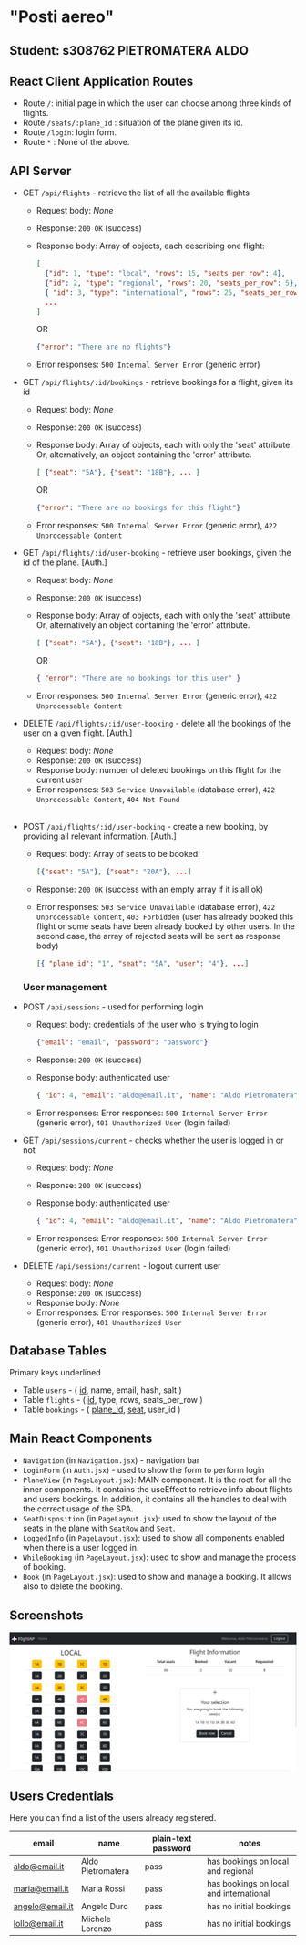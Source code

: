 # "Posti aereo"
## Student: s308762 PIETROMATERA ALDO 

## React Client Application Routes

- Route `/`: initial page in which the user can choose among three kinds of flights.
- Route `/seats/:plane_id` : situation of the plane given its id.
- Route `/login`: login form.
- Route `*` : None of the above.

## API Server
- GET `/api/flights` - retrieve the list of all the available flights
  - Request body: _None_
  - Response: `200 OK` (success)
  - Response body: Array of objects, each describing one flight:

    ``` json
    [ 
      {"id": 1, "type": "local", "rows": 15, "seats_per_row": 4},
      {"id": 2, "type": "regional", "rows": 20, "seats_per_row": 5},
      { "id": 3, "type": "international", "rows": 25, "seats_per_row": 6 },
      ...
    ]
    ```
    OR

    ``` json
    {"error": "There are no flights"}
    ```
  - Error responses:  `500 Internal Server Error` (generic error)


- GET `/api/flights/:id/bookings` - retrieve bookings for a flight, given its id
  - Request body: _None_
  - Response: `200 OK` (success)
  - Response body: Array of objects, each with only the 'seat' attribute. Or, alternatively, an object containing the 'error' attribute.

    ``` json
    [ {"seat": "5A"}, {"seat": "18B"}, ... ]
    ```
     OR

    ``` json
    {"error": "There are no bookings for this flight"}
    ```
  - Error responses:  `500 Internal Server Error` (generic error), `422 Unprocessable Content`

- GET `/api/flights/:id/user-booking` - retrieve user bookings, given the id of the plane. [Auth.]
  - Request body: _None_
  - Response: `200 OK` (success)
  - Response body: Array of objects, each with only the 'seat' attribute. Or, alternatively an object containing the 'error' attribute.

    ``` json
    [ {"seat": "5A"}, {"seat": "18B"}, ... ]
    ```
    OR

    ``` json
    { "error": "There are no bookings for this user" }
    ```
  - Error responses:  `500 Internal Server Error` (generic error), `422 Unprocessable Content`

- DELETE `/api/flights/:id/user-booking` - delete all the bookings of the user on a given flight. [Auth.]
  - Request body: _None_
  - Response: `200 OK` (success)
  - Response body: number of deleted bookings on this flight for the current user
  - Error responses:  `503 Service Unavailable` (database error), `422 Unprocessable Content`, `404 Not Found`

  <br>

- POST `/api/flights/:id/user-booking` - create a new booking, by providing all relevant information. [Auth.]
  - Request body: Array of seats to be booked:
    ``` JSON
    [{"seat": "5A"}, {"seat": "20A"}, ...]
    ```
  - Response: `200 OK` (success with an empty array if it is all ok)
  - Error responses:  `503 Service Unavailable` (database error), `422 Unprocessable Content`, `403 Forbidden` (user has already booked this flight or some seats have been already booked by other users. In the second case, the array of rejected seats will be sent as response body)

    ``` JSON
    [{ "plane_id": "1", "seat": "5A", "user": "4"}, ...]
    ```
   

  ### User management
- POST `/api/sessions` - used for performing login
  - Request body: credentials of the user who is trying to login

    ``` JSON
    {"email": "email", "password": "password"}
    ```
  - Response: `200 OK` (success)
  - Response body: authenticated user

    ``` JSON
    { "id": 4, "email": "aldo@email.it", "name": "Aldo Pietromatera"}
    ```
  - Error responses:  Error responses:  `500 Internal Server Error` (generic error), `401 Unauthorized User` (login failed)

- GET `/api/sessions/current` - checks whether the user is logged in or not
  - Request body: _None_
  - Response: `200 OK` (success)
  - Response body: authenticated user

    ``` JSON
    { "id": 4, "email": "aldo@email.it", "name": "Aldo Pietromatera"}
    ```
  - Error responses:  Error responses:  `500 Internal Server Error` (generic error), `401 Unauthorized User` (login failed)

- DELETE `/api/sessions/current` - logout current user
  - Request body: _None_
  - Response: `200 OK` (success)
  - Response body: _None_
  - Error responses:  Error responses:  `500 Internal Server Error` (generic error), `401 Unauthorized User`

## Database Tables
 Primary keys underlined

- Table `users` - ( <ins>id</ins>, name, email, hash, salt )
- Table `flights` - ( <ins>id</ins>, type, rows, seats_per_row )
- Table `bookings` - ( <ins>plane_id</ins>, <ins>seat</ins>, user_id )

## Main React Components
- `Navigation` (in `Navigation.jsx`) - navigation bar
- `LoginForm` (in `Auth.jsx`) - used to show the form to perform login
- `PlaneView` (in `PageLayout.jsx`): MAIN component. It is the root for all the inner components. It contains the useEffect to retrieve info about flights and users bookings.
    In addition, it contains all the handles to deal with the correct usage of the SPA.
- `SeatDisposition` (in `PageLayout.jsx`): used to show the layout of the seats in the plane with `SeatRow` and `Seat`.
- `LoggedInfo` (in `PageLayout.jsx`): used to show all components enabled when there is a user logged in.
- `WhileBooking` (in `PageLayout.jsx`): used to show and manage the process of booking.
- `Book` (in `PageLayout.jsx`): used to show and manage a booking. It allows also to delete the booking.

## Screenshots
![Screenshot](./img/while_booking.png)

## Users Credentials

Here you can find a list of the users already registered.
<br>

|         email         |   name                | plain-text password | notes
|-----------------------|-----------------------|---------------------|--------------------------------------
| aldo@email.it         | Aldo Pietromatera     | pass                | has bookings on local and regional
| maria@email.it        | Maria Rossi           | pass                | has bookings on local and international
| angelo@email.it       | Angelo Duro           | pass                | has no initial bookings
| lollo@email.it        | Michele Lorenzo       | pass                | has no initial bookings

